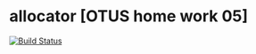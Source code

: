 # allocator [OTUS home work 05]
[![Build Status](https://travis-ci.org/SergeiNA/allocator_otus_04.svg?branch=master)](https://travis-ci.org/SergeiNA/allocator_otus_04)
